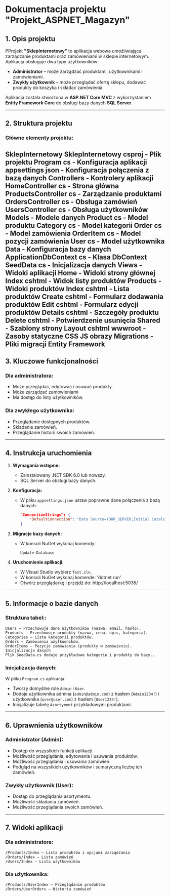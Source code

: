 # Dokumentacja projektu "Projekt_ASPNET_Magazyn"

## 1. Opis projektu

PProjekt **"SklepInternetowy"** to aplikacja webowa umożliwiająca zarządzanie produktami oraz zamówieniami w sklepie internetowym. Aplikacja obsługuje dwa typy użytkowników:

- **Administrator** – może zarządzać produktami, użytkownikami i zamówieniami.
- **Zwykły użytkownik** – może przeglądać ofertę sklepu, dodawać produkty do koszyka i składać zamówienia.

Aplikacja została stworzona w **ASP.NET Core MVC** z wykorzystaniem **Entity Framework Core** do obsługi bazy danych **SQL Server**.

---

## 2. Struktura projektu

### Główne elementy projektu:

SklepInternetowy
SklepInternetowy csproj - Plik projektu
Program cs - Konfiguracja aplikacji
appsettings json - Konfiguracja połączenia z bazą danych
Controllers - Kontrolery aplikacji
HomeController cs - Strona główna
ProductsController cs - Zarządzanie produktami
OrdersController cs - Obsługa zamówień
UsersController cs - Obsługa użytkowników
Models - Modele danych
Product cs - Model produktu
Category cs - Model kategorii
Order cs - Model zamówienia
OrderItem cs - Model pozycji zamówienia
User cs - Model użytkownika
Data - Konfiguracja bazy danych
ApplicationDbContext cs - Klasa DbContext
SeedData cs - Inicjalizacja danych
Views - Widoki aplikacji
Home - Widoki strony głównej
Index cshtml - Widok listy produktów
Products - Widoki produktów
Index cshtml - Lista produktów
Create cshtml - Formularz dodawania produktów
Edit cshtml - Formularz edycji produktów
Details cshtml - Szczegóły produktu
Delete cshtml - Potwierdzenie usunięcia
Shared - Szablony strony Layout cshtml
wwwroot - Zasoby statyczne CSS JS obrazy
Migrations - Pliki migracji Entity Framework
---

## 3. Kluczowe funkcjonalności

### Dla administratora:

- Może przeglądać, edytować i usuwać produkty.
- Może zarządzać zamówieniami
- Ma dostęp do listy użytkowników.

### Dla zwykłego użytkownika:

- Przeglądanie dostępnych produktów.
- Składanie zamówień.
- Przeglądanie historii swoich zamówień.

---

## 4. Instrukcja uruchomienia

1. **Wymagania wstępne:**

   - Zainstalowany .NET SDK 6.0 lub nowszy.
   - SQL Server do obsługi bazy danych.

2. **Konfiguracja:**

   - W pliku `appsettings.json` ustaw poprawne dane połączenia z bazą danych:
     ```json
     "ConnectionStrings": {
         "DefaultConnection": "Data Source=YOUR_SERVER;Initial Catalog=Test;Integrated Security=True;TrustServerCertificate=True"
     }
     ```

3. **Migracje bazy danych:**

   - W konsoli NuGet wykonaj komendy:
     ```
     Update-Database
     ```

4. **Uruchomienie aplikacji:**

   - W Visual Studio wybierz `Test.sln`.
   - W konsoli NuGet wykonaj komende:
     'dotnet run'
   - Otwórz przeglądarkę i przejdź do:
      http://localhost:5035/

---

## 5. Informacje o bazie danych

### Struktura tabel::

    Users – Przechowuje dane użytkowników (nazwa, email, hasło).
    Products – Przechowuje produkty (nazwa, cena, opis, kategoria).
    Categories – Lista kategorii produktów.
    Orders – Zamówienia użytkowników.
    OrderItems – Pozycje zamówienia (produkty w zamówieniu).
    Inicjalizacja danych
    Plik SeedData.cs dodaje przykładowe kategorie i produkty do bazy..

### Inicjalizacja danych:

W pliku `Program.cs` aplikacja:

- Tworzy domyślne role `Admin` i `User`.
- Dodaje użytkownika admina (`admin@admin.com`) z hasłem (`Admin1234!`) i użytkownika (`user@user.com`) z hasłem (`User1234!`).
- Inicjalizuje tabelę `Asortyment` przykładowymi produktami.

---

## 6. Uprawnienia użytkowników

### Administrator (Admin):

- Dostęp do wszystkich funkcji aplikacji.
- Możliwość przeglądania, edytowania i usuwania produktów.
- Możliwość przeglądania i usuwania zamówień.
- Podgląd na wszystkich użytkowników i sumaryczną liczbę ich zamówień.

### Zwykły użytkownik (User):

- Dostęp do przeglądania asortymentu.
- Możliwość składania zamówień.
- Możliwość przeglądania swoich zamówień.

---

## 7. Widoki aplikacji

### Dla administratora:

    /Products/Index – Lista produktów z opcjami zarządzania
    /Orders/Index – Lista zamówień
    /Users/Index – Lista użytkowników

### Dla użytkownika:

    /Products/UserIndex – Przeglądanie produktów
    /Orders/UserOrders – Historia zamówień

